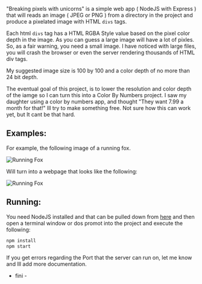 
"Breaking pixels with unicorns" is a simple web app ( NodeJS with Express ) that will reads an image ( JPEG or PNG ) from a directory in the project and produce a pixelated image with HTML ```divs``` tags. 

Each html ```divs``` tag has a HTML RGBA Style value based on the pixel color depth in the image. As you can guess a large image will have a lot of pixles. So, as a fair warning, you need a small image. I have noticed with large files, you will crash the browser or even the server rendering thousands of HTML div tags.

My suggested image size is 100 by 100 and a color depth of no more than 24 bit depth.

The eventual goal of this project, is to lower the resolution and color depth of the iamge so I can turn this into a Color By Numbers project. I saw my daughter using a color by numbers app, and thought "They want 7.99 a month for that!" Ill try to make something free. Not sure how this can work yet, but It cant be that hard.

## Examples:

For example, the following image of a running fox.

![Running Fox](https://psenger.github.io/BreakingPixelsWithUnicorns/images/RunningFox.png)

Will turn into a webpage that looks like the following:

![Running Fox](https://psenger.github.io/BreakingPixelsWithUnicorns/images/ScreenShot.png)

## Running:

You need NodeJS installed and that can be pulled down from [here](https://nodejs.org/en/download/) and then 
open a terminal window or dos promot into the project and execute the following:

```bash
npm install
npm start
```

If you get errors regarding the Port that the server can run on, let me know and Ill add more documentation.

- fini -
